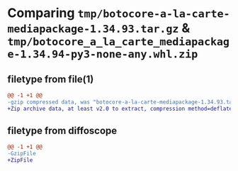 # Comparing `tmp/botocore-a-la-carte-mediapackage-1.34.93.tar.gz` & `tmp/botocore_a_la_carte_mediapackage-1.34.94-py3-none-any.whl.zip`

## filetype from file(1)

```diff
@@ -1 +1 @@
-gzip compressed data, was "botocore-a-la-carte-mediapackage-1.34.93.tar", last modified: Sat Apr 27 01:01:00 2024, max compression
+Zip archive data, at least v2.0 to extract, compression method=deflate
```

## filetype from diffoscope

```diff
@@ -1 +1 @@
-GzipFile
+ZipFile
```

